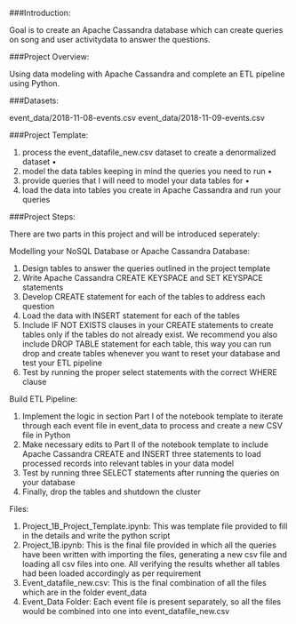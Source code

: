 ###Introduction:

Goal is to create an Apache Cassandra database which can create queries on song and user activitydata to answer the questions.

###Project Overview:

Using data modeling with Apache Cassandra and complete an ETL pipeline using Python. 

###Datasets:

event_data/2018-11-08-events.csv event_data/2018-11-09-events.csv

###Project Template:

1. process the event_datafile_new.csv dataset to create a denormalized dataset •
2. model the data tables keeping in mind the queries you need to run •	
3. provide queries that I will need to model your data tables for •	
4. load the data into tables you create in Apache Cassandra and run your queries

###Project Steps:

There are two parts in this project and will be introduced seperately:

Modelling your NoSQL Database or Apache Cassandra Database:
1. Design tables to answer the queries outlined in the project template
2. Write Apache Cassandra CREATE KEYSPACE and SET KEYSPACE statements
3. Develop CREATE statement for each of the tables to address each question
4. Load the data with INSERT statement for each of the tables
5. Include IF NOT EXISTS clauses in your CREATE statements to create tables only if the tables do not already exist. We recommend you also include DROP TABLE statement for each table, this way you can run drop and create tables whenever you want to reset your database and test your ETL pipeline
6. Test by running the proper select statements with the correct WHERE clause

Build ETL Pipeline:
1. Implement the logic in section Part I of the notebook template to iterate through each event file in event_data to process and create a new CSV file in Python
2. Make necessary edits to Part II of the notebook template to include Apache Cassandra CREATE and INSERT three statements to load processed records into relevant tables in your data model
3. Test by running three SELECT statements after running the queries on your database
4. Finally, drop the tables and shutdown the cluster

Files:

1. Project_1B_Project_Template.ipynb: This was template file provided to fill in the details and write the python script
2. Project_1B.ipynb: This is the final file provided in which all the queries have been written with importing the files, generating a new csv file and loading all csv files into one. All verifying the results whether all tables had been loaded accordingly as per requirement
3. Event_datafile_new.csv: This is the final combination of all the files which are in the folder event_data
4. Event_Data Folder: Each event file is present separately, so all the files would be combined into one into event_datafile_new.csv